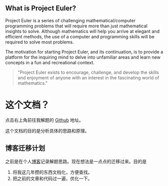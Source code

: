 ## What is Project Euler?

Project Euler is a series of challenging mathematical/computer programming problems that will require more than just mathematical insights to solve. Although mathematics will help you arrive at elegant and efficient methods, the use of a computer and programming skills will be required to solve most problems.

The motivation for starting Project Euler, and its continuation, is to provide a platform for the inquiring mind to delve into unfamiliar areas and learn new concepts in a fun and recreational context.

> "Project Euler exists to encourage, challenge, and develop the skills and enjoyment of anyone with an interest in the fascinating world of mathematics."

# 这个文档？
点击右上角前往我解题的 [Github](https://github.com/shenlei149/ProjectEuler) 地址。

这个文档的目的是分析具体的思路和原理。

## 博客迁移计划
之前是在个人[博客](https://guozi149.me/blog/)记录解题思路。现在想法是一点点的迁移过来。目的是
1. 将我这几年攒的东西文档化，方便查找。
2. 把之前的文章和代码过一遍，优化一下。
